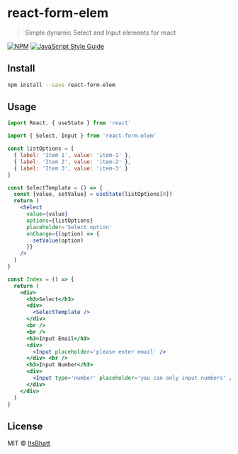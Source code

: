 # react-form-elem

> Simple dynamic Select and Input elements for react

[![NPM](https://img.shields.io/npm/v/react-form-elem.svg)](https://www.npmjs.com/package/react-form-elem) [![JavaScript Style Guide](https://img.shields.io/badge/code_style-standard-brightgreen.svg)](https://standardjs.com)

## Install

```bash
npm install --save react-form-elem
```

## Usage

```jsx
import React, { useState } from 'react'

import { Select, Input } from 'react-form-elem'

const listOptions = [
  { label: 'Item 1', value: 'item-1' },
  { label: 'Item 2', value: 'item-2' },
  { label: 'Item 3', value: 'item-3' }
]

const SelectTemplate = () => {
  const [value, setValue] = useState(listOptions[0])
  return (
    <Select
      value={value}
      options={listOptions}
      placeholder='Select option'
      onChange={(option) => {
        setValue(option)
      }}
    />
  )
}

const Index = () => {
  return (
    <div>
      <h3>Select</h3>
      <div>
        <SelectTemplate />
      </div>
      <br />
      <br />
      <h3>Input Email</h3>
      <div>
        <Input placeholder='please enter email' />
      </div> <br />
      <h3>Input Number</h3>
      <div>
        <Input type='number' placeholder='you can only input numbers' />
      </div>
    </div>
  )
}
```

## License

MIT © [ItsBhatt](https://github.com/ItsBhatt)
